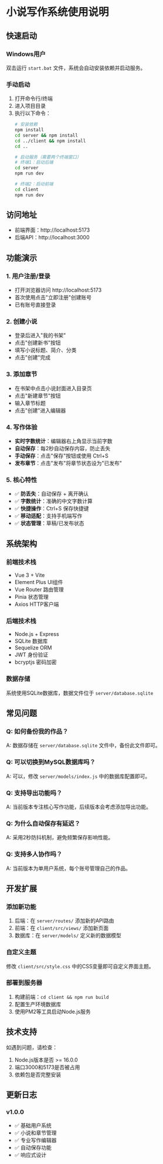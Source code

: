 # 小说写作系统使用说明

## 快速启动

### Windows用户
双击运行 `start.bat` 文件，系统会自动安装依赖并启动服务。

### 手动启动
1. 打开命令行/终端
2. 进入项目目录
3. 执行以下命令：
   ```bash
   # 安装依赖
   npm install
   cd server && npm install
   cd ../client && npm install
   cd ..
   
   # 启动服务（需要两个终端窗口）
   # 终端1：启动后端
   cd server
   npm run dev
   
   # 终端2：启动前端
   cd client
   npm run dev
   ```

## 访问地址
- 前端界面：http://localhost:5173
- 后端API：http://localhost:3000

## 功能演示

### 1. 用户注册/登录
- 打开浏览器访问 http://localhost:5173
- 首次使用点击"立即注册"创建账号
- 已有账号直接登录

### 2. 创建小说
- 登录后进入"我的书架"
- 点击"创建新书"按钮
- 填写小说标题、简介、分类
- 点击"创建"完成

### 3. 添加章节
- 在书架中点击小说封面进入目录页
- 点击"新建章节"按钮
- 输入章节标题
- 点击"创建"进入编辑器

### 4. 写作体验
- **实时字数统计**：编辑器右上角显示当前字数
- **自动保存**：每2秒自动保存内容，防止丢失
- **手动保存**：点击"保存"按钮或使用 Ctrl+S
- **发布章节**：点击"发布"将章节状态设为"已发布"

### 5. 核心特性
- ✅ **防丢失**：自动保存 + 离开确认
- ✅ **字数统计**：准确的中文字数计算
- ✅ **快捷操作**：Ctrl+S 保存快捷键
- ✅ **移动适配**：支持手机端写作
- ✅ **状态管理**：草稿/已发布状态

## 系统架构

### 前端技术栈
- Vue 3 + Vite
- Element Plus UI组件
- Vue Router 路由管理
- Pinia 状态管理
- Axios HTTP客户端

### 后端技术栈
- Node.js + Express
- SQLite 数据库
- Sequelize ORM
- JWT 身份验证
- bcryptjs 密码加密

### 数据存储
系统使用SQLite数据库，数据文件位于 `server/database.sqlite`

## 常见问题

### Q: 如何备份我的作品？
A: 数据存储在 `server/database.sqlite` 文件中，备份此文件即可。

### Q: 可以切换到MySQL数据库吗？
A: 可以，修改 `server/models/index.js` 中的数据库配置即可。

### Q: 支持导出功能吗？
A: 当前版本专注核心写作功能，后续版本会考虑添加导出功能。

### Q: 为什么自动保存有延迟？
A: 采用2秒防抖机制，避免频繁保存影响性能。

### Q: 支持多人协作吗？
A: 当前版本为单用户系统，每个账号管理自己的作品。

## 开发扩展

### 添加新功能
1. 后端：在 `server/routes/` 添加新的API路由
2. 前端：在 `client/src/views/` 添加新页面
3. 数据库：在 `server/models/` 定义新的数据模型

### 自定义主题
修改 `client/src/style.css` 中的CSS变量即可自定义界面主题。

### 部署到服务器
1. 构建前端：`cd client && npm run build`
2. 配置生产环境数据库
3. 使用PM2等工具启动Node.js服务

## 技术支持

如遇到问题，请检查：
1. Node.js版本是否 >= 16.0.0
2. 端口3000和5173是否被占用
3. 依赖包是否完整安装

## 更新日志

### v1.0.0
- ✅ 基础用户系统
- ✅ 小说和章节管理
- ✅ 专业写作编辑器
- ✅ 自动保存功能
- ✅ 响应式设计 